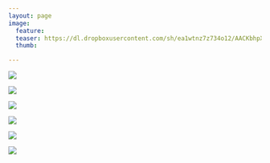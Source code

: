 ```yaml
---
layout: page
image:
  feature:
  teaser: https://dl.dropboxusercontent.com/sh/ea1wtnz7z734o12/AACKbhpXnmbEHpMhDrVT1fK_a/luontokuvat/kev%C3%A4t/6/DS54321-245px.jpg
  thumb:

---
```


[![](https://dl.dropboxusercontent.com/sh/ea1wtnz7z734o12/AAD4VLXTZMwTuTqYxKtjTNdNa/luontokuvat/kev%C3%A4t/6/DS54703-800px.jpg)](https://dl.dropboxusercontent.com/sh/ea1wtnz7z734o12/AABtwFrS_P5ECfhbcADS92qoa/luontokuvat/kev%C3%A4t/6/DS54703.jpg)

[![](https://dl.dropboxusercontent.com/sh/ea1wtnz7z734o12/AAB8l09SbimG7IfZrFRvbJMma/luontokuvat/kev%C3%A4t/6/DS54706-800px.jpg)](https://dl.dropboxusercontent.com/sh/ea1wtnz7z734o12/AAAIKz47_lvz-JOI-NV6Z7eJa/luontokuvat/kev%C3%A4t/6/DS54706.jpg)

[![](https://dl.dropboxusercontent.com/sh/ea1wtnz7z734o12/AAAQoSLouyi0vBhJpgmDcyPCa/luontokuvat/kev%C3%A4t/6/DS54708-800px.jpg)](https://dl.dropboxusercontent.com/sh/ea1wtnz7z734o12/AADUH9tv72rFDMIUPlX0T3Eoa/luontokuvat/kev%C3%A4t/6/DS54708.jpg)

[![](https://dl.dropboxusercontent.com/sh/ea1wtnz7z734o12/AABOlC9exdungQAjJ-dFpYK_a/luontokuvat/kev%C3%A4t/6/DS54320-800px.jpg)](https://dl.dropboxusercontent.com/sh/ea1wtnz7z734o12/AABe4miWUAlXRtn6MzfaIl9pa/luontokuvat/kev%C3%A4t/6/DS54320.jpg)

[![](https://dl.dropboxusercontent.com/sh/ea1wtnz7z734o12/AADwT4f3bWi_l8rkZgZas5fia/luontokuvat/kev%C3%A4t/6/DS54321-800px.jpg)](https://dl.dropboxusercontent.com/sh/ea1wtnz7z734o12/AADg2ARgD31Ovtak4Oa2KBcca/luontokuvat/kev%C3%A4t/6/DS54321.jpg)

[![](https://dl.dropboxusercontent.com/sh/ea1wtnz7z734o12/AABOTZ063oAm5zMPbzqGNdR-a/luontokuvat/kev%C3%A4t/6/DS54326-800px.jpg)](https://dl.dropboxusercontent.com/sh/ea1wtnz7z734o12/AADFK7E5EB739GBYQbNffSiia/luontokuvat/kev%C3%A4t/6/DS54326.jpg)
